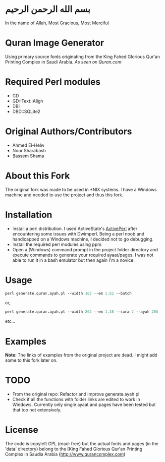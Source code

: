 # بسم الله الرحمن الرحيم
In the name of Allah, Most Gracious, Most Merciful

# Quran Image Generator
Using primary source fonts originating from the King Fahed Glorious Qur'an Printing Complex in Saudi Arabia. <em>As seen on Quran.com</em>

# Required Perl modules
* GD
* GD::Text::Align
* DBI
* DBD::SQLite2

# Original Authors/Contributors
* Ahmed El-Helw
* Nour Sharabash
* Bassem Shama

# About this Fork
The original fork was made to be used in *NIX systems. I have a Windows machine and needed to use the project and thus this fork.

# Installation
* Install a perl distribution. I used ActiveState's [ActivePerl](http://www.activestate.com/activeperl) after encountering some issues with Dwimperl. Being a perl noob and handicapped on a Windows machine, I decided not to go debugging.
* Install the required perl modules using ppm.
* Open a (Windows) command prompt in the project folder directory and execute commands to generate your required ayaat/pages. I was not able to run it in a bash emulator but then again I'm a novice.

# Usage
```perl
perl generate.quran.ayah.pl --width 162 --em 1.62 --batch
```

or,
```perl
perl generate.quran.ayah.pl --width 262 --em 1.38 --sura 2 --ayah 255
```

etc...

# Examples
**Note**: The links of examples from the original project are dead. I might add some to this fork later on.

# TODO
* From the original repo: Refactor and improve generate.ayah.pl
* Check if all the functions with folder links are edited to work in Windows. Currently only single ayaat and pages have been tested but that too not extensively.

# License
The code is copyleft GPL (read: free) but the actual fonts and pages (in the 'data' directory) belong to the [King Fahed Glorious Qur'an Printing Complex in Saudia Arabia (http://www.qurancomplex.com)